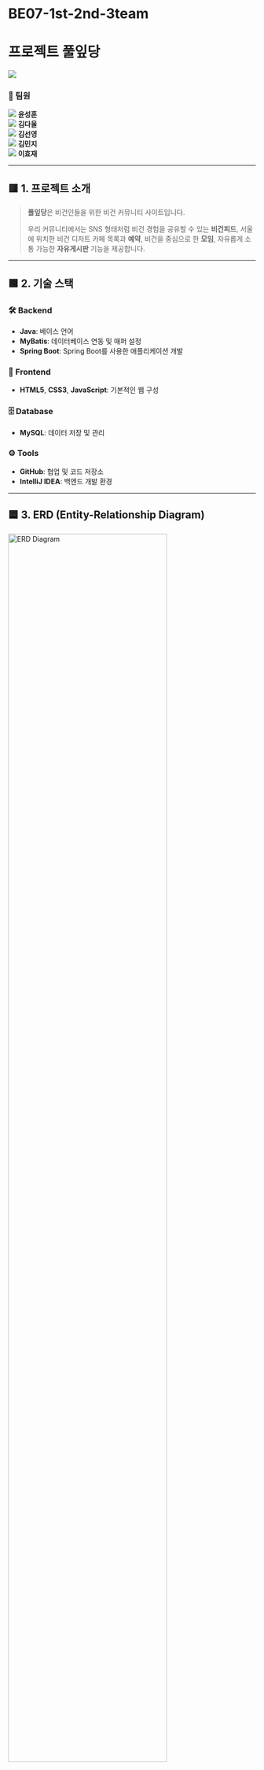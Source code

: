 # BE07-1st-2nd-3team
# 프로젝트 풀잎당

<img src="/src/main/resources/static/images/Logo.png">

### 🔻 팀원 
[<img src="https://img.shields.io/badge/Github-Link-181717?logo=Github">](https://github.com/YunSHCode) **윤성훈**  
[<img src="https://img.shields.io/badge/Github-Link-181717?logo=Github">](https://github.com/05Daul) **김다울**  
[<img src="https://img.shields.io/badge/Github-Link-181717?logo=Github">](https://github.com/nao0963) **김선영**  
[<img src="https://img.shields.io/badge/Github-Link-181717?logo=Github">](https://github.com/netioz) **김민지**  
[<img src="https://img.shields.io/badge/Github-Link-181717?logo=Github">](https://github.com/7-Full-stackbackendLEEHYOJAE) **이효재**  

---

## 🟥 1. 프로젝트 소개

> **풀잎당**은 비건인들을 위한 비건 커뮤니티 사이트입니다. 
>
> 우리 커뮤니티에서는 SNS 형태처럼 비건 경험을 공유할 수 있는 **비건피드**, 서울에 위치한 비건 디저트 카페 목록과 **예약**, 비건을 중심으로 한 **모임**, 자유롭게 소통 가능한 **자유게시판** 기능을 제공합니다.

---

## 🟩 2. 기술 스택

### 🛠️ Backend
- **Java**: 베이스 언어
- **MyBatis**: 데이터베이스 연동 및 매퍼 설정
- **Spring Boot**: Spring Boot를 사용한 애플리케이션 개발

### 🎨 Frontend
- **HTML5**, **CSS3**, **JavaScript**: 기본적인 웹 구성

### 🗄️ Database
- **MySQL**: 데이터 저장 및 관리

### ⚙️ Tools
- **GitHub**: 협업 및 코드 저장소
- **IntelliJ IDEA**: 백엔드 개발 환경

 ---

## 🟦 3. ERD (Entity-Relationship Diagram)

<img src="/src/main/resources/static/images/ERD.png" alt="ERD Diagram" width="80%">

---

## 🟧 4. 기능 명세서

[기능 명세서](https://docs.google.com/spreadsheets/d/1VlRIEm97TF-sAsTUuvemY0y4OFjPHJ-vdtcl8LMIWGc/edit?gid=1791406220#gid=1791406220)

---

## 🟪 5. 요구사항 명세서

[요구사항 명세서](https://docs.google.com/spreadsheets/d/1VlRIEm97TF-sAsTUuvemY0y4OFjPHJ-vdtcl8LMIWGc/edit?gid=1670477596#gid=1670477596)

---

## 🟨 6. 테스트 결과

### Frontend 테스트 결과
[Frontend 테스트 결과](https://docs.google.com/spreadsheets/d/1VlRIEm97TF-sAsTUuvemY0y4OFjPHJ-vdtcl8LMIWGc/edit?gid=1518302369#gid=1518302369)

### Backend 테스트 결과
[Backend 테스트 결과](https://docs.google.com/spreadsheets/d/1VlRIEm97TF-sAsTUuvemY0y4OFjPHJ-vdtcl8LMIWGc/edit?gid=475843754#gid=475843754)

---
